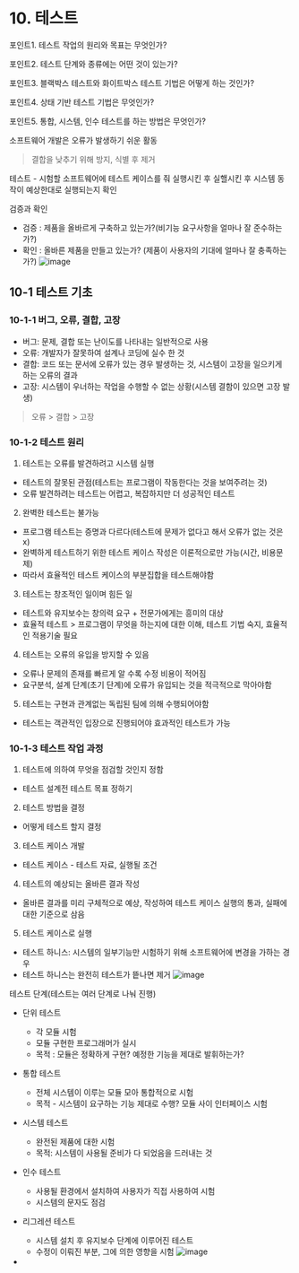 # 10. 테스트

포인트1. 테스트 작업의 원리와 목표는 무엇인가? 

포인트2. 테스트 단계와 종류에는 어떤 것이 있는가? 

포인트3. 블랙박스 테스트와 화이트박스 테스트 기법은 어떻게 하는 것인가? 

포인트4. 상태 기반 테스트 기법은 무엇인가?   

포인트5. 통합, 시스템, 인수 테스트를 하는 방법은 무엇인가? 

소프트웨어 개발은 오류가 발생하기 쉬운 활동
> 결합을 낮추기 위해 방지, 식별 후 제거

테스트 - 시험할 소프트웨어에 테스트 케이스를 줘 실행시킨 후 실핼시킨 후 시스템 동작이 예상한대로 실행되는지 확인

검증과 확인
- 검증 : 제품을 올바르게 구축하고 있는가?(비기능 요구사항을 얼마나 잘 준수하는가?)
- 확인 : 올바른 제품을 만들고 있는가? (제품이 사용자의 기대에 얼마나 잘 충족하는가?)
![image](https://user-images.githubusercontent.com/64974683/206349932-d629c26b-25e6-45d4-b737-7186692ca289.png)

## 10-1 테스트 기초

### 10-1-1 버그, 오류, 결합, 고장
- 버그: 문제, 결합 또는 난이도를 나타내는 일반적으로 사용
- 오류: 개발자가 잘못하여 설계나 코딩에 실수 한 것
- 결합: 코드 또는 문서에 오류가 있는 경우 발생하는 것, 시스템이 고장을 일으키게 하는 오류의 결과
- 고장: 시스템이 우너하는 작업을 수행할 수 없는 상황(시스템 결함이 있으면 고장 발생)
> 오류 > 결합 > 고장

### 10-1-2 테스트 원리
1. 테스트는 오류를 발견하려고 시스템 실행
  - 테스트의 잘못된 관점(테스트는 프로그램이 작동한다는 것을 보여주려는 것)
  - 오류 발견하려는 테스트는 어렵고, 복잡하지만 더 성공적인 테스트
2. 완벽한 테스트는 불가능
  - 프로그램 테스트는 증명과 다르다(테스트에 문제가 없다고 해서 오류가 없는 것은 x)
  - 완벽하게 테스트하기 위한 테스트 케이스 작성은 이론적으로만 가능(시간, 비용문제)
  - 따라서 효율적인 테스트 케이스의 부분집합을 테스트해야함
3. 테스트는 창조적인 일이며 힘든 일
  - 테스트와 유지보수는 창의력 요구 + 전문가에게는 흥미의 대상
  - 효율적 테스트 > 프로그램이 무엇을 하는지에 대한 이해, 테스트 기법 숙지, 효율적인 적용기술 필요
4. 테스트는 오류의 유입을 방지할 수 있음
  - 오류나 문제의 존재를 빠르게 알 수록 수정 비용이 적어짐
  - 요구분석, 설계 단계(초기 단계)에 오류가 유입되는 것을 적극적으로 막아야함
5. 테스트는 구현과 관계없는 독립된 팀에 의해 수행되어야함
  - 테스트는 객관적인 입장으로 진행되어야 효과적인 테스트가 가능

### 10-1-3 테스트 작업 과정
1. 테스트에 의하여 무엇을 점검할 것인지 정함
  - 테스트 설계전 테스트 목표 정하기
2. 테스트 방법을 결정
  - 어떻게 테스트 할지 결정
3. 테스트 케이스 개발 
  - 테스트 케이스 - 테스트 자료, 실행될 조건
4. 테스트의 예상되는 올바른 결과 작성
  - 올바른 결과를 미리 구체적으로 예상, 작성하여 테스트 케이스 실행의 통과, 실패에 대한 기준으로 삼음 
5. 테스트 케이스로 실행
  - 테스트 하니스: 시스템의 일부기능만 시험하기 위해 소프트웨어에 변경을 가하는 경우
  - 테스트 하니스는 완전히 테스트가 띁나면 제거
![image](https://user-images.githubusercontent.com/64974683/206352592-6d55984f-4780-4688-afa2-2e5533739670.png)

테스트 단계(테스트는 여러 단계로 나눠 진행)
- 단위 테스트
  - 각 모듈 시험
  - 모듈 구현한 프로그래머가 실시
  - 목적 : 모듈은 정확하게 구현? 예정한 기능을 제대로 발휘하는가?
- 통합 테스트
  - 전체 시스템이 이루는 모듈 모아 통합적으로 시험
  - 목적 - 시스템이 요구하는 기능 제대로 수행? 모듈 사이 인터페이스 시험
- 시스템 테스트
  - 완전된 제품에 대한 시험
  - 목적: 시스템이 사용될 준비가 다 되었음을 드러내는 것
- 인수 테스트
  - 사용될 환경에서 설치하여 사용자가 직접 사용하여 시험
  - 시스템의 문자도 점검
- 리그레션 테스트
  - 시스템 설치 후 유지보수 단계에 이루어진 테스트
  - 수정이 이뤄진 부분, 그에 의한 영향을 시험
  ![image](https://user-images.githubusercontent.com/64974683/206353108-14fc90bd-d2c2-4921-981a-472112bca3b6.png)

- 
